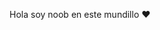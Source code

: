 Hola soy noob en este mundillo ♥️

<!---
omorikitty/omorikitty is a ✨ special ✨ repository because its `README.md` (this file) appears on your GitHub profile.
You can click the Preview link to take a look at your changes.
--->
